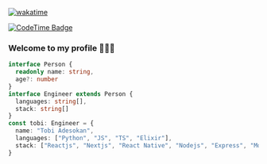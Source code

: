[![wakatime](https://wakatime.com/badge/user/b33b7a57-ee55-447b-a060-022b946b54d8.svg)](https://wakatime.com/@b33b7a57-ee55-447b-a060-022b946b54d8)

[![CodeTime Badge](https://img.shields.io/endpoint?style=social&color=222&url=https%3A%2F%2Fapi.codetime.dev%2Fshield%3Fid%3D25312%26project%3D%26in=0)](https://codetime.dev)
### Welcome to my profile 👋🏻😊

```ts 
interface Person {
  readonly name: string,
  age?: number
}
interface Engineer extends Person {
  languages: string[],
  stack: string[]
}
const tobi: Engineer = {
  name: "Tobi Adesokan",
  languages: ["Python", "JS", "TS", "Elixir"],
  stack: ["Reactjs", "Nextjs", "React Native", "Nodejs", "Express", "MongoDB", "Postgresql", "SQL"] 
}

```

